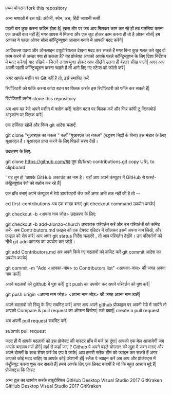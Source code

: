 प्रथम योगदान
fork this repository

अन्य भाषाओं में इस पढ़ें: अंग्रेजी, स्पेन, डच, हिंदी जापानी रूसी

पहली बार कुछ करना कठिन होता है| ख़ास तौर पर जब आप मिलकर काम कर रहे हों तब गलतियां करना एक अच्छी बात नहीं है| मगर आपस में मिलना और एक जुट होकर काम करना ही तो है ओपन सोर्स| हम आपका ये पहला ओपन सोर्स कॉन्ट्रिब्यूशन आसान बनाने में आपकी मदद करेंगे|

आर्टिकल्स पढ़ना और ऑनलाइन ट्यूटोरियलज़ देखना मदद कर सकते हैं मगर बिना कुछ गलत करे खुद वो काम करने से अच्छा क्या हो सकता है? यह प्रोजेक्ट आपको आपके पहले कॉन्ट्रिब्यूशन के लिए दिशा निर्देशन में मदद करेगा| याद रखिये - जितने तनाव मुक्त होकर आप सीखेंगे उतना ही बेहतर सीख पाएंगे| अगर आप अपनी पहली कॉन्ट्रिब्यूशन करना चाहते हैं तो आगे दिए गए स्टेप्स को फॉलो करें|

अगर आपके मशीन पर Git नहीं है तो, इसे स्थापित करें

रिपॉज़िटरी को फॉर्क करना
कांटा बटन पर क्लिक करके इस रिपॉज़िटरी को फॉर्क कर सकते हैं|

रिपोजिटरी क्लोन
clone this repository

अब आप यह रेपो अपने मशीन में क्लोन करें| क्लोन बटन पर क्लिक करें और फिर कॉपी टू क्लिपबोर्ड आइकॉन पर क्लिक करें|

एक टर्मिनल खोलें और निम्न git आदेश चलाएँ:

git clone "यूआरएल का नकल "
कहाँ "यूआरएल का नकल" (उद्धरण चिह्नों के बिना) इस भंडार के लिए यूआरएल है। यूआरएल प्राप्त करने के लिए पिछले चरण देखें।

उदाहरण के लिए:

git clone https://github.com/यह तुम हो/first-contributions.git
copy URL to clipboard

' यह तुम हो 'आपके GitHub अकाउंट का नाम है। यहाँ आप अपने कंप्यूटर में GitHub से फर्स्ट-कंट्रिब्यूशंज़ रेपो को क्लोन कर रहे हैं|

एक ब्राँच बनाएं
अपने कंप्यूटर में रेपो डायरेक्टरी चेंज करें अगर अभी तक नहीं की है तो --

cd first-contributions
अब एक शाखा बनाएं git checkout command उपयोग करके|

git checkout -b <अपना नाम जोड़>
उदाहरण के लिए:

git checkout -b add-alonzo-church
आवश्यक परिवर्तन करें और उन परिवर्तनों को कमिट करें-
अब Contributors.md फ़ाइल को एक टेक्स्ट एडिटर में खोलकर इसमें अपना नाम लिखें, और फ़ाइल को सेव करें| आप अगर git status निर्देश चलाएंगे , तो आप परिवर्तन देखेंगे। उन परिवर्तनों को नीचे git add कमान्ड का उपयोग कर जोड़ें।

git add Contributors.md
अब अपने किये गए बदलावों को कमिट करें git commit आदेश का उपयोग करके|

git commit -m "Add <आपका-नाम> to Contributors list"
<आपका-नाम> की जगह अपना नाम डालें|

अपने बदलावों को github में पुश करें|
git push का उपयोग कर अपने परिवर्तन को पुश करें|

git push origin <अपना नाम जोड़>
<अपना नाम जोड़> की जगह अपना नाम डालें|

अपने बदलावों को रिव्यु के लिए सबमिट करें|
अगर आप अपने github प्रोफाइल पर अपनी रेपो में जायेंगे तो आपको Compare & pull request का ऑप्शन दिखेगा| उसे दबाएं| create a pull request

अब अपनी pull request सबमिट करें|

submit pull request

जल्द ही मैं आपके बदलावों को इस प्रोजेक्ट की मास्टर ब्राँच में मर्ज क्र दूंगा| आपको एक मेल आजायेगी जब आपके बदलाव मर्ज होंगे|
यहाँ से कहाँ जाएं ?
Github पे अपने पहले योगदान की खुश में जश्न मनाएं और अपने दोस्तों के साथ शेयर करें वेब एप्प पे जाके|
आप हमारी स्लैक टीम को ज्वाइन कर सकते हैं अगर आपको कोई मदद चाहिए या आपके कोई परेशानी हों| स्लैक पे ज्वाइन करें
अब आप और प्रोजेक्ट्स में कंट्रीब्यूट करना शुरू कर सकते हैं| हमने आपके लिए एक लिस्ट बनायीं है जो कि बहुत आसान मुद्दे हैं| प्रोजेक्ट्स कि लिस्ट

अन्य टूल का उपयोग करके ट्यूटोरियल
GitHub Desktop	Visual Studio 2017	GitKraken
GitHub Desktop	Visual Studio 2017	GitKraken
